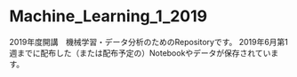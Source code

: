 # Machine_Learning_1_2019
2019年度開講　機械学習・データ分析のためのRepositoryです。
2019年6月第1週までに配布した（または配布予定の）Notebookやデータが保存されています。
